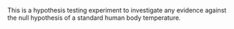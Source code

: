This is a hypothesis testing experiment to investigate any evidence against the null hypothesis of a standard human body temperature.
